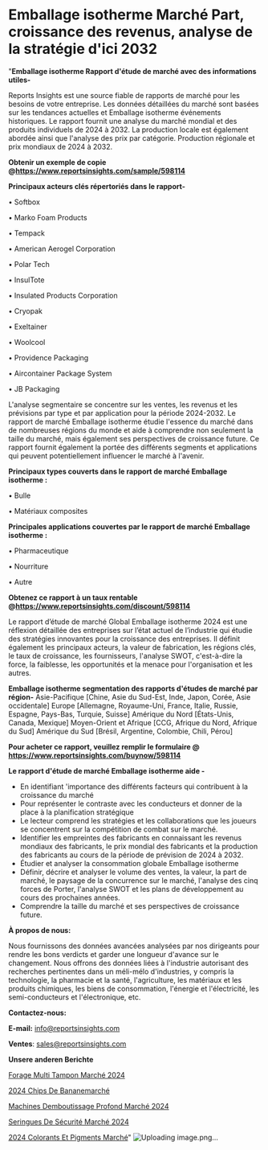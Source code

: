 # Emballage isotherme Marché Part, croissance des revenus, analyse de la stratégie d'ici 2032

"<strong>Emballage isotherme Rapport d'étude de marché avec des informations utiles-</strong>

Reports Insights est une source fiable de rapports de marché pour les besoins de votre entreprise. Les données détaillées du marché sont basées sur les tendances actuelles et Emballage isotherme événements historiques. Le rapport fournit une analyse du marché mondial et des produits individuels de 2024 à 2032. La production locale est également abordée ainsi que l'analyse des prix par catégorie. Production régionale et prix mondiaux de 2024 à 2032.

<strong><b>Obtenir un exemple de copie @</b></strong><a href=https://www.reportsinsights.com/sample/598114><strong><b>https://www.reportsinsights.com/sample/598114</b></strong></a>

<b>Principaux acteurs clés répertoriés dans le rapport-</b>

<b> </b>• Softbox

• Marko Foam Products

• Tempack

• American Aerogel Corporation

• Polar Tech

• InsulTote

• Insulated Products Corporation

• Cryopak

• Exeltainer

• Woolcool

• Providence Packaging

• Aircontainer Package System

• JB Packaging

L'analyse segmentaire se concentre sur les ventes, les revenus et les prévisions par type et par application pour la période 2024-2032. Le rapport de marché Emballage isotherme étudie l'essence du marché dans de nombreuses régions du monde et aide à comprendre non seulement la taille du marché, mais également ses perspectives de croissance future. Ce rapport fournit également la portée des différents segments et applications qui peuvent potentiellement influencer le marché à l'avenir.

<strong>Principaux types couverts dans le rapport de marché Emballage isotherme :</strong>

• Bulle

• Matériaux composites

<strong>Principales applications couvertes par le rapport de marché Emballage isotherme :</strong>

• Pharmaceutique

• Nourriture

• Autre

<strong><b>Obtenez ce rapport à un taux rentable @</b></strong><a href=https://www.reportsinsights.com/discount/598114><strong><b>https://www.reportsinsights.com/discount/598114</b></strong></a>

Le rapport d’étude de marché Global Emballage isotherme 2024 est une réflexion détaillée des entreprises sur l’état actuel de l’industrie qui étudie des stratégies innovantes pour la croissance des entreprises. Il définit également les principaux acteurs, la valeur de fabrication, les régions clés, le taux de croissance, les fournisseurs, l'analyse SWOT, c'est-à-dire la force, la faiblesse, les opportunités et la menace pour l'organisation et les autres.

<strong>Emballage isotherme segmentation des rapports d'études de marché par région-</strong>
Asie-Pacifique [Chine, Asie du Sud-Est, Inde, Japon, Corée, Asie occidentale]
Europe [Allemagne, Royaume-Uni, France, Italie, Russie, Espagne, Pays-Bas, Turquie, Suisse]
Amérique du Nord [États-Unis, Canada, Mexique]
Moyen-Orient et Afrique [CCG, Afrique du Nord, Afrique du Sud]
Amérique du Sud [Brésil, Argentine, Colombie, Chili, Pérou]

<strong>Pour acheter ce rapport, veuillez remplir le formulaire @   <a href=https://www.reportsinsights.com/buynow/598114>https://www.reportsinsights.com/buynow/598114</a></strong>

<strong>Le rapport d'étude de marché Emballage isotherme aide -</strong>
<ul>
  <li>En identifiant 'importance des différents facteurs qui contribuent à la croissance du marché</li>
  <li>Pour représenter le contraste avec les conducteurs et donner de la place à la planification stratégique</li>
  <li>Le lecteur comprend les stratégies et les collaborations que les joueurs se concentrent sur la compétition de combat sur le marché.</li>
  <li>Identifier les empreintes des fabricants en connaissant les revenus mondiaux des fabricants, le prix mondial des fabricants et la production des fabricants au cours de la période de prévision de 2024 à 2032.</li>
  <li>Étudier et analyser la consommation globale Emballage isotherme</li>
  <li>Définir, décrire et analyser le volume des ventes, la valeur, la part de marché, le paysage de la concurrence sur le marché, l'analyse des cinq forces de Porter, l'analyse SWOT et les plans de développement au cours des prochaines années.</li>
  <li>Comprendre la taille du marché et ses perspectives de croissance future.</li>
</ul>
<strong>À propos de nous:</strong>

Nous fournissons des données avancées analysées par nos dirigeants pour rendre les bons verdicts et garder une longueur d'avance sur le changement. Nous offrons des données liées à l'industrie autorisant des recherches pertinentes dans un méli-mélo d'industries, y compris la technologie, la pharmacie et la santé, l'agriculture, les matériaux et les produits chimiques, les biens de consommation, l'énergie et l'électricité, les semi-conducteurs et l'électronique, etc.

<strong>Contactez-nous:</strong>

<strong>E-mail:</strong> <a href=mailto:info@reportsinsights.com>info@reportsinsights.com</a>

<strong>Ventes</strong>: <a href=mailto:sales@reportsinsights.com>sales@reportsinsights.com</a>

<strong>Unsere anderen Berichte</strong>

<a href=https://www.linkedin.com/pulse/forage-multi-tampon-marché-aperçus-dune-analyse-ccclc/>Forage Multi Tampon Marché 2024</a>

<a href=https://www.linkedin.com/pulse/2024-chips-de-bananemarch%C3%A9-aper%C3%A7us-lindustrie-5uz8c/>2024 Chips De Bananemarché</a>

<a href=https://www.linkedin.com/pulse/machines-demboutissage-profond-marché-progrès-vptrc/>Machines Demboutissage Profond Marché 2024</a>

<a href=https://www.linkedin.com/pulse/seringues-de-sécurité-marché-lavenir-la-concurrence-xukec/>Seringues De Sécurité Marché 2024</a>

<a href=https://www.linkedin.com/pulse/2024-colorants-et-pigments-march%C3%A9-de-rapport-igqkc/>2024 Colorants Et Pigments Marché</a>"
![Uploading image.png…]()
